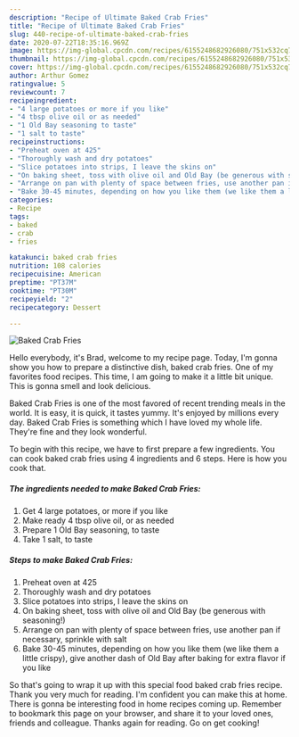 ```yaml
---
description: "Recipe of Ultimate Baked Crab Fries"
title: "Recipe of Ultimate Baked Crab Fries"
slug: 440-recipe-of-ultimate-baked-crab-fries
date: 2020-07-22T18:35:16.969Z
image: https://img-global.cpcdn.com/recipes/6155248682926080/751x532cq70/baked-crab-fries-recipe-main-photo.jpg
thumbnail: https://img-global.cpcdn.com/recipes/6155248682926080/751x532cq70/baked-crab-fries-recipe-main-photo.jpg
cover: https://img-global.cpcdn.com/recipes/6155248682926080/751x532cq70/baked-crab-fries-recipe-main-photo.jpg
author: Arthur Gomez
ratingvalue: 5
reviewcount: 7
recipeingredient:
- "4 large potatoes or more if you like"
- "4 tbsp olive oil or as needed"
- "1 Old Bay seasoning to taste"
- "1 salt to taste"
recipeinstructions:
- "Preheat oven at 425"
- "Thoroughly wash and dry potatoes"
- "Slice potatoes into strips, I leave the skins on"
- "On baking sheet, toss with olive oil and Old Bay (be generous with seasoning!)"
- "Arrange on pan with plenty of space between fries, use another pan if necessary, sprinkle with salt"
- "Bake 30-45 minutes, depending on how you like them (we like them a little crispy), give another dash of Old Bay after baking for extra flavor if you like"
categories:
- Recipe
tags:
- baked
- crab
- fries

katakunci: baked crab fries 
nutrition: 108 calories
recipecuisine: American
preptime: "PT37M"
cooktime: "PT30M"
recipeyield: "2"
recipecategory: Dessert

---
```



![Baked Crab Fries](https://img-global.cpcdn.com/recipes/6155248682926080/751x532cq70/baked-crab-fries-recipe-main-photo.jpg)

Hello everybody, it's Brad, welcome to my recipe page. Today, I'm gonna show you how to prepare a distinctive dish, baked crab fries. One of my favorites food recipes. This time, I am going to make it a little bit unique. This is gonna smell and look delicious.

Baked Crab Fries is one of the most favored of recent trending meals in the world. It is easy, it is quick, it tastes yummy. It's enjoyed by millions every day. Baked Crab Fries is something which I have loved my whole life. They're fine and they look wonderful.




To begin with this recipe, we have to first prepare a few ingredients. You can cook baked crab fries using 4 ingredients and 6 steps. Here is how you cook that.

<!--inarticleads1-->

##### The ingredients needed to make Baked Crab Fries:

1. Get 4 large potatoes, or more if you like
1. Make ready 4 tbsp olive oil, or as needed
1. Prepare 1 Old Bay seasoning, to taste
1. Take 1 salt, to taste




<!--inarticleads2-->

##### Steps to make Baked Crab Fries:

1. Preheat oven at 425
1. Thoroughly wash and dry potatoes
1. Slice potatoes into strips, I leave the skins on
1. On baking sheet, toss with olive oil and Old Bay (be generous with seasoning!)
1. Arrange on pan with plenty of space between fries, use another pan if necessary, sprinkle with salt
1. Bake 30-45 minutes, depending on how you like them (we like them a little crispy), give another dash of Old Bay after baking for extra flavor if you like




So that's going to wrap it up with this special food baked crab fries recipe. Thank you very much for reading. I'm confident you can make this at home. There is gonna be interesting food in home recipes coming up. Remember to bookmark this page on your browser, and share it to your loved ones, friends and colleague. Thanks again for reading. Go on get cooking!
